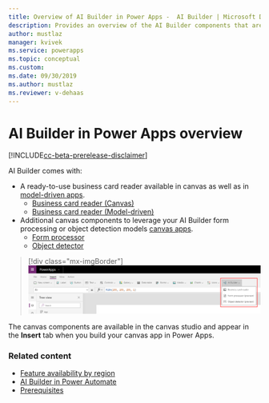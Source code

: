 ```yaml
---
title: Overview of AI Builder in Power Apps -  AI Builder | Microsoft Docs
description: Provides an overview of the AI Builder components that are available to use with canvas and model-driven apps in Power Apps
author: mustlaz
manager: kvivek
ms.service: powerapps
ms.topic: conceptual
ms.custom: 
ms.date: 09/30/2019
ms.author: mustlaz
ms.reviewer: v-dehaas
---
```


# AI Builder in Power Apps overview

[!INCLUDE[cc-beta-prerelease-disclaimer](./includes/cc-beta-prerelease-disclaimer.md)]

AI Builder comes with:
- A ready-to-use business card reader available in canvas as well as in [model-driven apps](/powerapps/maker/model-driven-apps/model-driven-app-overview). 
	- [Business card reader (Canvas)](business-card-reader-component-in-powerapps.md)
	- [Business card reader (Model-driven)](business-card-reader-component-model-driven.md)
- Additional canvas components to leverage your AI Builder form processing or object detection models [canvas apps](/powerapps/maker/canvas-apps/getting-started).
	- [Form processor](form-processor-component-in-powerapps.md)
	- [Object detector](object-detector-component-in-powerapps.md)

> [!div class="mx-imgBorder"]
> ![Canvas studio screen](media/canvas-studio.png "Canvas studio screen")

The canvas components are available in the canvas studio and appear in the **Insert** tab when you build your canvas app in Power Apps.

### Related content

- [Feature availability by region](availability-region.md)
- [AI Builder in Power Automate](use-in-flow-overview.md)
- [Prerequisites](use-in-flow-prereq.md)

